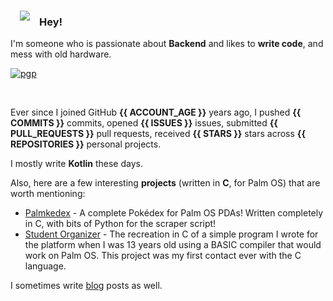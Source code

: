 <img align="left" style="margin:15px" src="https://tavisco.dev/icon-small.png">

### Hey!

I'm someone who is passionate about **Backend** and likes to **write code**, and mess with old hardware.

[![pgp](https://img.shields.io/badge/pgp-0x5270D73FF43928AC-313131?style=flat&labelColor=313131&color=313131)](https://github.com/Tavisco.gpg)

<br>

Ever since I joined GitHub **{{ ACCOUNT_AGE }}** years ago, I pushed **{{ COMMITS }}** commits, opened **{{ ISSUES }}** issues, submitted **{{ PULL_REQUESTS }}** pull requests, received **{{ STARS }}** stars across **{{ REPOSITORIES }}** personal projects.

I mostly write **Kotlin** these days.

Also, here are a few interesting **projects** (written in **C**, for Palm OS) that are worth mentioning:

- [Palmkedex](https://github.com/Tavisco/Palmkedex) - A complete Pokédex for Palm OS PDAs! Written completely in C, with bits of Python for the scraper script!
- [Student Organizer](https://github.com/Tavisco/StudentOrganizer) - The recreation in C of a simple program I wrote for the platform when I was 13 years old using a BASIC compiler that would work on Palm OS. This project was my first contact ever with the C language.

I sometimes write [blog](https://tavisco.dev) posts as well.